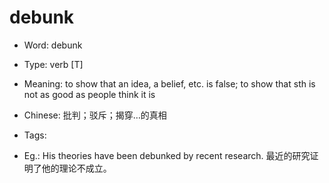 # debunk

- Word: debunk

- Type: verb [T]
- Meaning: to show that an idea, a belief, etc. is false; to show that sth is not as good as people think it is
- Chinese: 批判；驳斥；揭穿…的真相
- Tags: 
- Eg.: His theories have been debunked by recent research. 最近的研究证明了他的理论不成立。


